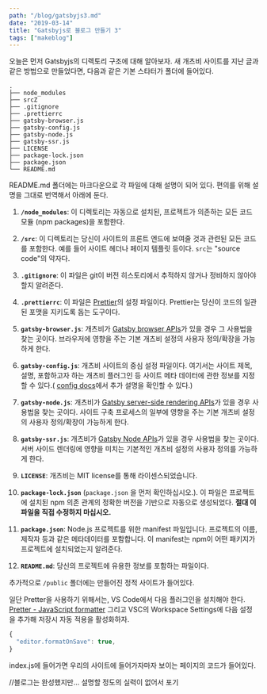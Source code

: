 ```yaml
---
path: "/blog/gatsbyjs3.md"
date: "2019-03-14"
title: "Gatsbyjs로 블로그 만들기 3"
tags: ["makeblog"]
---
```


오늘은 먼저 Gatsbyjs의 디렉토리 구조에 대해 알아보자.
새 개츠비 사이트를 지난 글과 같은 방법으로 만들었다면, 다음과 같은 기본 스타터가 폴더에 들어있다.

    .
    ├── node_modules
    ├── srcZ
    ├── .gitignore
    ├── .prettierrc
    ├── gatsby-browser.js
    ├── gatsby-config.js
    ├── gatsby-node.js
    ├── gatsby-ssr.js
    ├── LICENSE
    ├── package-lock.json
    ├── package.json
    └── README.md

README.md 폴더에는 마크다운으로 각 파일에 대해 설명이 되어 있다. 편의를 위해 설명을 그대로 번역해서 아래에 둔다.

1. **`/node_modules`**: 이 디렉토리는 자동으로 설치된, 프로젝트가 의존하는 모든 코드 모듈 (npm packages)을 포함한다.

2. **`/src`**: 이 디렉토리는 당신이 사이트의 프론트 엔드에 보여줄 것과 관련된 모든 코드를 포함한다. 예를 들어 사이트 헤더나 페이지 템플릿 등이다. `src`는 "source code"의 약자다.

3. **`.gitignore`**: 이 파일은 git이 버전 히스토리에서 추적하지 않거나 정비하지 않아야 할지 알려준다.

4. **`.prettierrc`**: 이 파일은 [Prettier](https://prettier.io/)의 설정 파일이다. Prettier는 당신이 코드의 일관된 포맷을 지키도록 돕는 도구이다.

5. **`gatsby-browser.js`**: 개츠비가 [Gatsby browser APIs](https://www.gatsbyjs.org/docs/browser-apis/)가 있을 경우 그 사용법을 찾는 곳이다. 브라우저에 영향을 주는 기본 개츠비 설정의 사용자 정의/확장을 가능하게 한다.

6. **`gatsby-config.js`**: 개츠비 사이트의 중심 설정 파일이다. 여기서는 사이트 제목, 설명, 포함하고자 하는 개츠비 플러그인 등 사이트 메타 데이터에 관한 정보를 지정할 수 있다.( [config docs](https://www.gatsbyjs.org/docs/gatsby-config/)에서 추가 설명을 확인할 수 있다.)

7. **`gatsby-node.js`**: 개츠비가 [Gatsby server-side rendering APIs](https://www.gatsbyjs.org/docs/ssr-apis/)가 있을 경우 사용법을 찾는 곳이다. 사이트 구축 프로세스의 일부에 영향을 주는 기본 개츠비 설정의 사용자 정의/확장이 가능하게 한다.

8. **`gatsby-ssr.js`**: 개츠비가 [Gatsby Node APIs](https://www.gatsbyjs.org/docs/node-apis/)가 있을 경우 사용법을 찾는 곳이다. 서버 사이드 렌더링에 영향을 미치는 기본적인 개츠비 설정의 사용자 정의를 가능하게 한다.

9. **`LICENSE`**: 개츠비는 MIT license를 통해 라이센스되었습니다.

10. **`package-lock.json`** (`package.json` 을 먼저 확인하십시오.). 이 파일은 프로젝트에 설치된 npm 의존 관계의 정확한 버전을 기반으로 자동으로 생성되었다. **절대 이 파일을 직접 수정하지 마십시오.**

11. **`package.json`**: Node.js 프로젝트를 위한 manifest 파일입니다. 프로젝트의 이름, 제작자 등과 같은 메타데이터를 포함합니다. 이 manifest는 npm이 어떤 패키지가 프로젝트에 설치되었는지 알려준다.

12. **`README.md`**: 당신의 프로젝트에 유용한 정보를 포함하는 파일이다.

추가적으로 `/public` 폴더에는 만들어진 정적 사이트가 들어있다.

일단 Pretter을 사용하기 위해서는, VS Code에서 다음 플러그인을 설치해야 한다. [Pretter - JavaScript formatter](https://marketplace.visualstudio.com/items?itemName=esbenp.prettier-vscode) 그리고 VSC의 Workspace Settings에 다음 설정을 추가해 저장시 자동 적용을 활성화하자.

```js
{
  "editor.formatOnSave": true,
}
```

index.js에 들어가면 우리의 사이트에 들어가자마자 보이는 페이지의 코드가 들어있다.

//블로그는 완성했지만... 설명할 정도의 실력이 없어서 포기